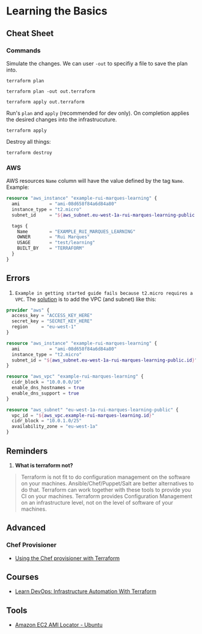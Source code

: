 # Learning the Basics

## Cheat Sheet

### Commands

Simulate the changes. We can user `-out` to specifiy a file to save the plan into.

```shell
terraform plan
```

```shell
terraform plan -out out.terraform
```

```shell
terraform apply out.terraform
```

Run's `plan` and `apply` (recommended for dev only). On completion applies the desired changes into the infrastrucuture.

```shell
terraform apply
```

Destroy all things:

```shell
terraform destroy
```

### AWS

AWS resources `Name` column will have the value defined by the tag `Name`. Example:

```terraform
resource "aws_instance" "example-rui-marques-learning" {
  ami           = "ami-08d658f84a6d84a80"
  instance_type = "t2.micro"
  subnet_id     = "${aws_subnet.eu-west-1a-rui-marques-learning-public.id}"

  tags {
    Name        = "EXAMPLE_RUI_MARQUES_LEARNING"
    OWNER       = "Rui Marques"
    USAGE       = "test/learning"
    BUILT_BY    = "TERRAFORM"
  }
}
```

## Errors

1. `Example in getting started guide fails because t2.micro requires a VPC`. The [solution](https://github.com/hashicorp/terraform/issues/4367) is to add the VPC (and subnet) like this:

```terraform
provider "aws" {
  access_key = "ACCESS_KEY_HERE"
  secret_key = "SECRET_KEY_HERE"
  region     = "eu-west-1"
}

resource "aws_instance" "example-rui-marques-learning" {
  ami           = "ami-08d658f84a6d84a80"
  instance_type = "t2.micro"
  subnet_id = "${aws_subnet.eu-west-1a-rui-marques-learning-public.id}"
}

resource "aws_vpc" "example-rui-marques-learning" {
  cidr_block = "10.0.0.0/16"
  enable_dns_hostnames = true
  enable_dns_support = true
}

resource "aws_subnet" "eu-west-1a-rui-marques-learning-public" {
  vpc_id = "${aws_vpc.example-rui-marques-learning.id}"
  cidr_block = "10.0.1.0/25"
  availability_zone = "eu-west-1a"
}
```

## Reminders

1. **What is terraform not?**
  > Terraform is not fit to do configuration management on the software on your machines. Ansible/Chef/Puppet/Salt are better alternatives to do that. Terraform can work together with these tools to provide you CI on your machines. Terraform provides Configuration Management on an infrastructure level, not on the level of software of your machines.
  
## Advanced

### Chef Provisioner

- [Using the Chef provisioner with Terraform](https://sdbrett.com/BrettsITBlog/2017/08/using-the-chef-provisioner-with-terraform/)

## Courses

- [Learn DevOps: Infrastructure Automation With Terraform](https://www.udemy.com/learn-devops-infrastructure-automation-with-terraform/)

## Tools

- [Amazon EC2 AMI Locator - Ubuntu](https://cloud-images.ubuntu.com/locator/ec2/)
